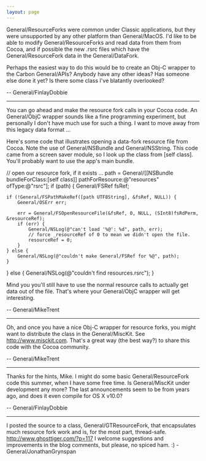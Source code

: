 ```yaml
---
layout: page
---
```




General/ResourceForks were common under Classic applications, but they were unsupported by any other platform than General/MacOS. I'd like to be able to modify General/ResourceForks and read data from them from Cocoa, and if possible the new .rsrc files which have the General/ResourceFork data in the General/DataFork.

Perhaps the easiest way to do this would be to create an Obj-C wrapper to the Carbon General/APIs? Anybody have any other ideas? Has someone else done it yet? Is there some class I've blatantly overlooked?

-- General/FinlayDobbie

----

You can go ahead and make the resource fork calls in your Cocoa code. An General/ObjC wrapper sounds like a fine programming experiment, but personally I don't have much use for such a thing. I want to move away from this legacy data format ...

Here's some code that illustrates opening a data-fork resource file from Cocoa. Note the use of General/NSBundle and General/NSString. This code came from a screen saver module, so I look up the class from [self class]. You'll probably want to use the app's main bundle.

    
// open our resource fork, if it exists ...
path = General/[[NSBundle bundleForClass:[self class]] pathForResource:@"resources" ofType:@"rsrc"];
if (path) {
    General/FSRef fsRef;

    if (!General/FSPathMakeRef([path UTF8String], &fsRef, NULL)) {
        General/OSErr err;

        err = General/FSOpenResourceFile(&fsRef, 0, NULL, (SInt8)fsRdPerm, &resourceRef);
        if (err) {
            General/NSLog(@"can't load '%@': %d", path, err);
            // force _resourceRef of 0 to mean we didn't open the file.
            resourceRef = 0;
        }
    } else {
        General/NSLog(@"couldn't make General/FSRef for %@", path);
    }
} else {
    General/NSLog(@"couldn't find resources.rsrc");
}


Mind you you'll still have to use the normal resource calls to actually get data out of the file. That's where your General/ObjC wrapper will get interesting.

-- General/MikeTrent

----

Oh, and once you have a nice Obj-C wrapper for resource forks, you might want to distribute the class in the General/MiscKit. See http://www.misckit.com. That's a great way (the best way?) to share this code with the Cocoa community.

-- General/MikeTrent 

----

Thanks for the hints, Mike. I might do some basic General/ResourceFork code this summer, when I have some free time. Is General/MiscKit under development any more? The last announcements seem to be from years ago, and does it even compile for OS X v10.0?

-- General/FinlayDobbie

----

I posted the source to a class, General/GTResourceFork, that encapsulates much resource fork work and is, for the most part, thread-safe. http://www.ghosttiger.com/?p=117 I welcome suggestions and improvements in the blog comments, but please, no spiced ham. :) -General/JonathanGrynspan